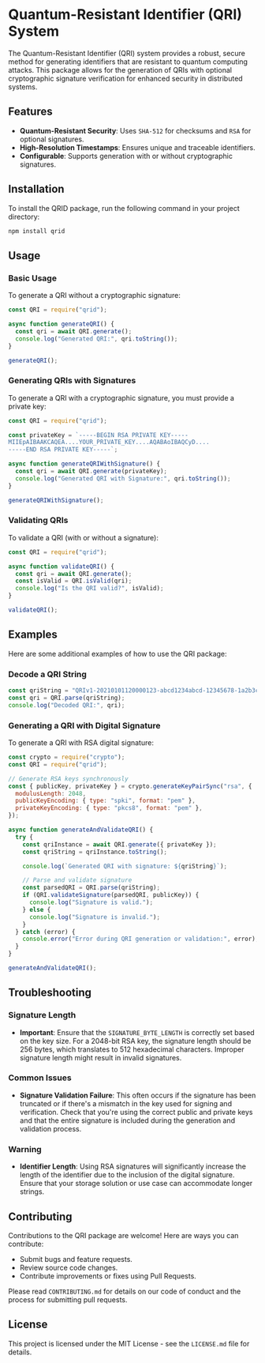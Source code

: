 # Quantum-Resistant Identifier (QRI) System

The Quantum-Resistant Identifier (QRI) system provides a robust, secure method for generating identifiers that are resistant to quantum computing attacks. This package allows for the generation of QRIs with optional cryptographic signature verification for enhanced security in distributed systems.

## Features

- **Quantum-Resistant Security**: Uses `SHA-512` for checksums and `RSA` for optional signatures.
- **High-Resolution Timestamps**: Ensures unique and traceable identifiers.
- **Configurable**: Supports generation with or without cryptographic signatures.

## Installation

To install the QRID package, run the following command in your project directory:

```bash
npm install qrid
```

## Usage

### Basic Usage

To generate a QRI without a cryptographic signature:

```javascript
const QRI = require("qrid");

async function generateQRI() {
  const qri = await QRI.generate();
  console.log("Generated QRI:", qri.toString());
}

generateQRI();
```

### Generating QRIs with Signatures

To generate a QRI with a cryptographic signature, you must provide a private key:

```javascript
const QRI = require("qrid");

const privateKey = `-----BEGIN RSA PRIVATE KEY-----
MIIEpAIBAAKCAQEA....YOUR_PRIVATE_KEY....AQABAoIBAQCyD....
-----END RSA PRIVATE KEY-----`;

async function generateQRIWithSignature() {
  const qri = await QRI.generate(privateKey);
  console.log("Generated QRI with Signature:", qri.toString());
}

generateQRIWithSignature();
```

### Validating QRIs

To validate a QRI (with or without a signature):

```javascript
const QRI = require("qrid");

async function validateQRI() {
  const qri = await QRI.generate();
  const isValid = QRI.isValid(qri);
  console.log("Is the QRI valid?", isValid);
}

validateQRI();
```

## Examples

Here are some additional examples of how to use the QRI package:

### Decode a QRI String

```javascript
const qriString = "QRIv1-20210101120000123-abcd1234abcd-12345678-1a2b3c";
const qri = QRI.parse(qriString);
console.log("Decoded QRI:", qri);
```

### Generating a QRI with Digital Signature

To generate a QRI with RSA digital signature:

```javascript
const crypto = require("crypto");
const QRI = require("qrid");

// Generate RSA keys synchronously
const { publicKey, privateKey } = crypto.generateKeyPairSync("rsa", {
  modulusLength: 2048,
  publicKeyEncoding: { type: "spki", format: "pem" },
  privateKeyEncoding: { type: "pkcs8", format: "pem" },
});

async function generateAndValidateQRI() {
  try {
    const qriInstance = await QRI.generate({ privateKey });
    const qriString = qriInstance.toString();

    console.log(`Generated QRI with signature: ${qriString}`);

    // Parse and validate signature
    const parsedQRI = QRI.parse(qriString);
    if (QRI.validateSignature(parsedQRI, publicKey)) {
      console.log("Signature is valid.");
    } else {
      console.log("Signature is invalid.");
    }
  } catch (error) {
    console.error("Error during QRI generation or validation:", error);
  }
}

generateAndValidateQRI();
```

## Troubleshooting

### Signature Length

- **Important**: Ensure that the `SIGNATURE_BYTE_LENGTH` is correctly set based on the key size. For a 2048-bit RSA key, the signature length should be 256 bytes, which translates to 512 hexadecimal characters. Improper signature length might result in invalid signatures.

### Common Issues

- **Signature Validation Failure**: This often occurs if the signature has been truncated or if there's a mismatch in the key used for signing and verification. Check that you're using the correct public and private keys and that the entire signature is included during the generation and validation process.

### Warning

- **Identifier Length**: Using RSA signatures will significantly increase the length of the identifier due to the inclusion of the digital signature. Ensure that your storage solution or use case can accommodate longer strings.

## Contributing

Contributions to the QRI package are welcome! Here are ways you can contribute:

- Submit bugs and feature requests.
- Review source code changes.
- Contribute improvements or fixes using Pull Requests.

Please read `CONTRIBUTING.md` for details on our code of conduct and the process for submitting pull requests.

## License

This project is licensed under the MIT License - see the `LICENSE.md` file for details.
